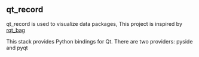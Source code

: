 ## qt_record
qt_record is used to visualize data packages, This project is inspired by [rqt_bag](http://wiki.ros.org/rqt_bag)

This stack provides Python bindings for Qt. There are two providers: pyside and pyqt

